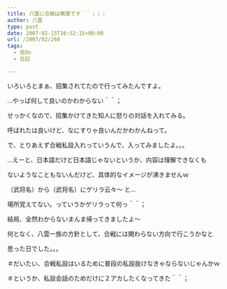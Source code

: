 ```yaml
---
title: 八雲に合戦は無理です＾＾；；；
author: 八雲
type: post
date: 2007-02-15T16:52:15+00:00
url: /2007/02/260
tags:
  - 信On
  - 日記

---
```

いろいろとまぁ、招集されてたので行ってみたんですよ。
  
…やっぱ何して良いのかわからない＾＾；

せっかくなので、招集かけてきた知人に怒りの対話を入れてみる。
  
呼ばれたは良いけど、なにすりゃ良いんだかわかんねって。

で、とりあえず合戦私設入れっていうんで、入ってみましたよ。。。

…えーと、日本語だけど日本語じゃないというか、内容は理解できなくも
  
ないようなこともないんだけど、具体的なイメージが沸きませんｗ
  
（武将名）から（武将名）にゲリラ云々～ と…
  
場所覚えてない。っていうかゲリラって何っ＾＾；

結局、全然わからないまんま帰ってきましたよ～
  
何となく、八雲一族の方針として、合戦には関わらない方向で行こうかなと
  
思った日でした。。。

＃だいたい、合戦私設はいるために普段の私設抜けなきゃならないじゃんかｗ
  
＃というか、私設会話のためだけに２アカしたくなってきた＾＾；
